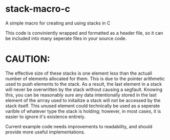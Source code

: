 # stack-macro-c
 A simple macro for creating and using stacks in C

This code is conviniently wrapped and formatted as a header file, so it can be included into many seperate files in your source code.

# CAUTION:
 The effective size of these stacks is one element less than the actuall number of elements allocated for them. This is due to the pointer arithmetic used to push elements to the stack. As a result, the last element in a stack will never be overwritten by the stack without causing a segfault. Knowing this, you can be reasonably sure any data intentionally stored in the last element of the arrray used to initailize a stack will not be accessed by the stack itself. This unused element could technically be used as a seperate varible of whatever type the stack is holding; however, in most cases, it is easier to ignore it's existence entirely.

Current example code needs improvements to readability, and should provide more useful implementations.
